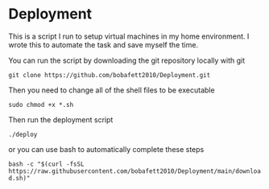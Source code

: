# Deployment

This is a script I run to setup virtual machines in my home environment. I wrote this to automate the task and save myself the time.

You can run the script by downloading the git repository locally with git

`git clone https://github.com/bobafett2010/Deployment.git`

Then you need to change all of the shell files to be executable

`sudo chmod +x *.sh`

Then run the deployment script

`./deploy`

or you can use bash to automatically complete these steps

`bash -c "$(curl -fsSL https://raw.githubusercontent.com/bobafett2010/Deployment/main/download.sh)"`
